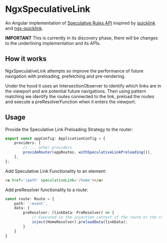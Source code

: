 # NgxSpeculativeLink

An Angular implementation of [Speculative Rules API](https://developer.mozilla.org/en-US/docs/Web/API/Speculation_Rules_API) 
inspired by [quicklink](https://github.com/GoogleChromeLabs/quicklink) and [ngx-quicklink](https://github.com/mgechev/ngx-quicklink).

**IMPORTANT**
This is currently in its discovery phase, there will be changes to the underlining implementation and its APIs.

## How it works

NgxSpeculativeLink attempts so improve the performance of future navigation with preloading, prefetching and pre-rendering. 

Under the hood it uses an IntersectionObserver to identify which links are in the viewport and are potential future navigations.
Then using pattern matching we identify the routes connected to the link, preload the routes and execute a preResolverFunction when it enters the viewport.

## Usage

Provide the Speculative Link Preloading Strategy to the router:

```ts
export const appConfig: ApplicationConfig = {
    providers: [
        // ... other providers
        provideRouter(appRoutes, withSpeculativeLinkPreloading()),
    ],
};
```

Add Speculative Link Functionality to an element:

```html
<a href='/path' speculativeLink='/home'></a>
```

Add preResolver functionality to a route:

```ts
const route: Route = {
    path: ':event',
    data: {
        preResolver: (linkData: PreResolver) => {
            // Executed in the injection context of the route or the root
            inject(HomeResolver).preloadData(linkData);
        }
    }
}
```

